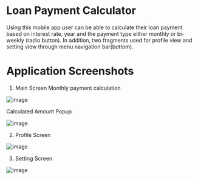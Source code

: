 # Loan Payment Calculator
Using this mobile app user can be able to calculate their loan payment based on interest rate, year and the payment type either monthly or bi-weekly (radio button).
In addition, two fragments used for profile view and setting view through menu navigation bar(bottom). 

# Application Screenshots

1. Main Screen
Monthly payment calculation

![image](https://github.com/user-attachments/assets/a1509f66-590c-493c-acf4-54e158f4ae40)

Calculated Amount Popup

![image](https://github.com/user-attachments/assets/a151ccc3-3cc3-4a86-82f4-633fddbd6df9)

2. Profile Screen
   
![image](https://github.com/user-attachments/assets/999b8d00-8156-4b5f-aa76-2c0d7adc1d12)

3. Setting Screen

![image](https://github.com/user-attachments/assets/c79f6142-c561-4aa4-896f-982ae6b5ebfd)




